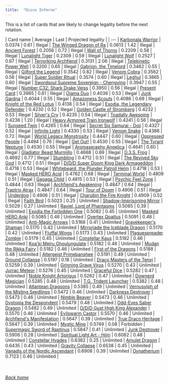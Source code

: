 ```yaml
---
title:  "Disco Inferno"
---
```


This is a list of cards that are likely to change legality before the next rotation.

| Card name | Average | Last | Projected legality |
| :-- |
[Karbonala Warrior](https://db.ygoprodeck.com/card/?search=Karbonala%20Warrior) | 0.0374 | 0.61 | Illegal |
[The Winged Dragon of Ra](https://db.ygoprodeck.com/card/?search=The%20Winged%20Dragon%20of%20Ra) | 0.0613 | 1.42 | Illegal |
[Ancient Forest](https://db.ygoprodeck.com/card/?search=Ancient%20Forest) | 0.2056 | 0.72 | Illegal |
[Wall of Thorns](https://db.ygoprodeck.com/card/?search=Wall%20of%20Thorns) | 0.2209 | 0.58 | Illegal |
[Lunalight Tiger](https://db.ygoprodeck.com/card/?search=Lunalight%20Tiger) | 0.2309 | 0.59 | Illegal |
[Lunalight Wolf](https://db.ygoprodeck.com/card/?search=Lunalight%20Wolf) | 0.2527 | 0.67 | Illegal |
[Terrorking Archfiend](https://db.ygoprodeck.com/card/?search=Terrorking%20Archfiend) | 0.3131 | 2.06 | Illegal |
[Telekinetic Power Well](https://db.ygoprodeck.com/card/?search=Telekinetic%20Power%20Well) | 0.3200 | 0.65 | Illegal |
[Gabrion, the Timelord](https://db.ygoprodeck.com/card/?search=Gabrion,%20the%20Timelord) | 0.3462 | 0.55 | Illegal |
[Gilford the Legend](https://db.ygoprodeck.com/card/?search=Gilford%20the%20Legend) | 0.3542 | 0.82 | Illegal |
[Venom Cobra](https://db.ygoprodeck.com/card/?search=Venom%20Cobra) | 0.3562 | 0.56 | Illegal |
[Super Soldier Ritual](https://db.ygoprodeck.com/card/?search=Super%20Soldier%20Ritual) | 0.3574 | 0.60 | Illegal |
[Leghul](https://db.ygoprodeck.com/card/?search=Leghul) | 0.3865 | 0.60 | Illegal |
[Swordsoul Supreme Sovereign - Chengying](https://db.ygoprodeck.com/card/?search=Swordsoul%20Supreme%20Sovereign%20-%20Chengying) | 0.3947 | 0.55 | Illegal |
[Number C32: Shark Drake Veiss](https://db.ygoprodeck.com/card/?search=Number%20C32:%20Shark%20Drake%20Veiss) | 0.3950 | 0.56 | Illegal |
[Present Card](https://db.ygoprodeck.com/card/?search=Present%20Card) | 0.3965 | 0.61 | Illegal |
[Ojama Duo](https://db.ygoprodeck.com/card/?search=Ojama%20Duo) | 0.4038 | 0.53 | Illegal |
[Junk Gardna](https://db.ygoprodeck.com/card/?search=Junk%20Gardna) | 0.4044 | 0.55 | Illegal |
[Amazoness Scouts](https://db.ygoprodeck.com/card/?search=Amazoness%20Scouts) | 0.4086 | 0.69 | Illegal |
[Knight of the Red Lotus](https://db.ygoprodeck.com/card/?search=Knight%20of%20the%20Red%20Lotus) | 0.4138 | 0.54 | Illegal |
[Exodia, the Legendary Defender](https://db.ygoprodeck.com/card/?search=Exodia,%20the%20Legendary%20Defender) | 0.4230 | 0.52 | Illegal |
[Golden Castle of Stromberg](https://db.ygoprodeck.com/card/?search=Golden%20Castle%20of%20Stromberg) | 0.4232 | 0.53 | Illegal |
[Silver's Cry](https://db.ygoprodeck.com/card/?search=Silver's%20Cry) | 0.4235 | 0.54 | Illegal |
[Toadally Awesome](https://db.ygoprodeck.com/card/?search=Toadally%20Awesome) | 0.4236 | 1.20 | Illegal |
[Heavy Armored Train Ironwolf](https://db.ygoprodeck.com/card/?search=Heavy%20Armored%20Train%20Ironwolf) | 0.4241 | 0.56 | Illegal |
[Sunseed Twin](https://db.ygoprodeck.com/card/?search=Sunseed%20Twin) | 0.4265 | 0.64 | Illegal |
[Secret Six Samurai - Doji](https://db.ygoprodeck.com/card/?search=Secret%20Six%20Samurai%20-%20Doji) | 0.4327 | 0.52 | Illegal |
[Infinite Light](https://db.ygoprodeck.com/card/?search=Infinite%20Light) | 0.4330 | 0.53 | Illegal |
[Venom Snake](https://db.ygoprodeck.com/card/?search=Venom%20Snake) | 0.4386 | 0.72 | Illegal |
[World Legacy Monstrosity](https://db.ygoprodeck.com/card/?search=World%20Legacy%20Monstrosity) | 0.4447 | 0.60 | Illegal |
[Oppressed People](https://db.ygoprodeck.com/card/?search=Oppressed%20People) | 0.4494 | 0.76 | Illegal |
[Get Out!](https://db.ygoprodeck.com/card/?search=Get%20Out!) | 0.4530 | 0.55 | Illegal |
[The Tyrant Neptune](https://db.ygoprodeck.com/card/?search=The%20Tyrant%20Neptune) | 0.4530 | 0.55 | Illegal |
[Aromaseraphy Angelica](https://db.ygoprodeck.com/card/?search=Aromaseraphy%20Angelica) | 0.4641 | 0.60 | Illegal |
[Gladiator Beast Murmillo](https://db.ygoprodeck.com/card/?search=Gladiator%20Beast%20Murmillo) | 0.4668 | 0.69 | Illegal |
[D.3.S. Frog](https://db.ygoprodeck.com/card/?search=D.3.S.%20Frog) | 0.4692 | 0.77 | Illegal |
[Stumbling](https://db.ygoprodeck.com/card/?search=Stumbling) | 0.4712 | 0.51 | Illegal |
[The Revived Sky God](https://db.ygoprodeck.com/card/?search=The%20Revived%20Sky%20God) | 0.4712 | 0.51 | Illegal |
[D/D/D Super Doom King Dark Armageddon](https://db.ygoprodeck.com/card/?search=D/D/D%20Super%20Doom%20King%20Dark%20Armageddon) | 0.4718 | 0.53 | Illegal |
[Whitebeard, the Plunder Patroll Helm](https://db.ygoprodeck.com/card/?search=Whitebeard,%20the%20Plunder%20Patroll%20Helm) | 0.4718 | 0.53 | Illegal |
[Masked HERO Acid](https://db.ygoprodeck.com/card/?search=Masked%20HERO%20Acid) | 0.4762 | 0.68 | Illegal |
[Terminal World](https://db.ygoprodeck.com/card/?search=Terminal%20World) | 0.4809 | 0.51 | Illegal |
[Gagaga Child](https://db.ygoprodeck.com/card/?search=Gagaga%20Child) | 0.4815 | 0.53 | Illegal |
[Psychic Feel Zone](https://db.ygoprodeck.com/card/?search=Psychic%20Feel%20Zone) | 0.4844 | 0.63 | Illegal |
[Archfiend's Awakening](https://db.ygoprodeck.com/card/?search=Archfiend's%20Awakening) | 0.4847 | 0.64 | Illegal |
[Traptrix Atrax](https://db.ygoprodeck.com/card/?search=Traptrix%20Atrax) | 0.4847 | 0.64 | Illegal |
[Tour of Doom](https://db.ygoprodeck.com/card/?search=Tour%20of%20Doom) | 0.4906 | 0.51 | Illegal |
[Underdog](https://db.ygoprodeck.com/card/?search=Underdog) | 0.4906 | 0.51 | Illegal |
[Charubin the Fire Knight](https://db.ygoprodeck.com/card/?search=Charubin%20the%20Fire%20Knight) | 0.4909 | 0.52 | Illegal |
[Faith Bird](https://db.ygoprodeck.com/card/?search=Faith%20Bird) | 0.5023 | 0.25 | Unlimited |
[Shadow-Imprisoning Mirror](https://db.ygoprodeck.com/card/?search=Shadow-Imprisoning%20Mirror) | 0.5029 | 0.27 | Unlimited |
[Raviel, Lord of Phantasms](https://db.ygoprodeck.com/card/?search=Raviel,%20Lord%20of%20Phantasms) | 0.5065 | 0.39 | Unlimited |
[Exodia the Forbidden One](https://db.ygoprodeck.com/card/?search=Exodia%20the%20Forbidden%20One) | 0.5082 | 0.45 | Unlimited |
[Masked HERO Anki](https://db.ygoprodeck.com/card/?search=Masked%20HERO%20Anki) | 0.5085 | 0.46 | Unlimited |
[Overtex Qoatlus](https://db.ygoprodeck.com/card/?search=Overtex%20Qoatlus) | 0.5091 | 0.48 | Unlimited |
[Anti-Magic Arrows](https://db.ygoprodeck.com/card/?search=Anti-Magic%20Arrows) | 0.5168 | 0.41 | Unlimited |
[Gravekeeper's Shaman](https://db.ygoprodeck.com/card/?search=Gravekeeper's%20Shaman) | 0.5170 | 0.42 | Unlimited |
[Mirrorjade the Iceblade Dragon](https://db.ygoprodeck.com/card/?search=Mirrorjade%20the%20Iceblade%20Dragon) | 0.5170 | 0.42 | Unlimited |
[Fluffal Wings](https://db.ygoprodeck.com/card/?search=Fluffal%20Wings) | 0.5173 | 0.43 | Unlimited |
[Plaguespreader Zombie](https://db.ygoprodeck.com/card/?search=Plaguespreader%20Zombie) | 0.5179 | 0.45 | Unlimited |
[Constellar Kaus](https://db.ygoprodeck.com/card/?search=Constellar%20Kaus) | 0.5182 | 0.46 | Unlimited |
[Koa'ki Meiru Ghoulungulate](https://db.ygoprodeck.com/card/?search=Koa'ki%20Meiru%20Ghoulungulate) | 0.5182 | 0.46 | Unlimited |
[Mudan the Rikka Fairy](https://db.ygoprodeck.com/card/?search=Mudan%20the%20Rikka%20Fairy) | 0.5182 | 0.46 | Unlimited |
[First of the Dragons](https://db.ygoprodeck.com/card/?search=First%20of%20the%20Dragons) | 0.5188 | 0.48 | Unlimited |
[Altergeist Primebanshee](https://db.ygoprodeck.com/card/?search=Altergeist%20Primebanshee) | 0.5191 | 0.49 | Unlimited |
[Ground Collapse](https://db.ygoprodeck.com/card/?search=Ground%20Collapse) | 0.5197 | 0.18 | Unlimited |
[Draco Masters of the Tenyi](https://db.ygoprodeck.com/card/?search=Draco%20Masters%20of%20the%20Tenyi) | 0.5259 | 0.39 | Unlimited |
[Grinning Grave Virus](https://db.ygoprodeck.com/card/?search=Grinning%20Grave%20Virus) | 0.5270 | 0.43 | Unlimited |
[Jurrac Meteor](https://db.ygoprodeck.com/card/?search=Jurrac%20Meteor) | 0.5276 | 0.45 | Unlimited |
[Graceful Dice](https://db.ygoprodeck.com/card/?search=Graceful%20Dice) | 0.5282 | 0.47 | Unlimited |
[Noble Knight Artorigus](https://db.ygoprodeck.com/card/?search=Noble%20Knight%20Artorigus) | 0.5282 | 0.47 | Unlimited |
[Downerd Magician](https://db.ygoprodeck.com/card/?search=Downerd%20Magician) | 0.5285 | 0.48 | Unlimited |
[T.G. Trident Launcher](https://db.ygoprodeck.com/card/?search=T.G.%20Trident%20Launcher) | 0.5382 | 0.48 | Unlimited |
[Atlantean Dragoons](https://db.ygoprodeck.com/card/?search=Atlantean%20Dragoons) | 0.5385 | 0.49 | Unlimited |
[Vernusylph of the Misting Seedlings](https://db.ygoprodeck.com/card/?search=Vernusylph%20of%20the%20Misting%20Seedlings) | 0.5472 | 0.46 | Unlimited |
[Darkness Destroyer](https://db.ygoprodeck.com/card/?search=Darkness%20Destroyer) | 0.5473 | 0.46 | Unlimited |
[Nimble Beaver](https://db.ygoprodeck.com/card/?search=Nimble%20Beaver) | 0.5473 | 0.46 | Unlimited |
[Dystopia the Despondent](https://db.ygoprodeck.com/card/?search=Dystopia%20the%20Despondent) | 0.5479 | 0.48 | Unlimited |
[Odd-Eyes Saber Dragon](https://db.ygoprodeck.com/card/?search=Odd-Eyes%20Saber%20Dragon) | 0.5482 | 0.49 | Unlimited |
[D/D/D Gust High King Alexander](https://db.ygoprodeck.com/card/?search=D/D/D%20Gust%20High%20King%20Alexander) | 0.5570 | 0.46 | Unlimited |
[Evilswarm Castor](https://db.ygoprodeck.com/card/?search=Evilswarm%20Castor) | 0.5570 | 0.46 | Unlimited |
[Archfiend's Manifestation](https://db.ygoprodeck.com/card/?search=Archfiend's%20Manifestation) | 0.5647 | 0.39 | Unlimited |
[True Draco Heritage](https://db.ygoprodeck.com/card/?search=True%20Draco%20Heritage) | 0.5647 | 0.39 | Unlimited |
[Mystic Mine](https://db.ygoprodeck.com/card/?search=Mystic%20Mine) | 0.5749 | 0.08 | Forbidden |
[Supermagic Sword of Raptinus](https://db.ygoprodeck.com/card/?search=Supermagic%20Sword%20of%20Raptinus) | 0.5847 | 0.41 | Unlimited |
[Junk Destroyer](https://db.ygoprodeck.com/card/?search=Junk%20Destroyer) | 0.5906 | 0.28 | Unlimited |
[Spiritual Light Art - Hijiri](https://db.ygoprodeck.com/card/?search=Spiritual%20Light%20Art%20-%20Hijiri) | 0.6062 | 0.48 | Unlimited |
[Constellar Hyades](https://db.ygoprodeck.com/card/?search=Constellar%20Hyades) | 0.6382 | 0.25 | Unlimited |
[Amulet Dragon](https://db.ygoprodeck.com/card/?search=Amulet%20Dragon) | 0.6435 | 0.43 | Unlimited |
[Gravity Collapse](https://db.ygoprodeck.com/card/?search=Gravity%20Collapse) | 0.6538 | 0.45 | Unlimited |
[Vanadis of the Nordic Ascendant](https://db.ygoprodeck.com/card/?search=Vanadis%20of%20the%20Nordic%20Ascendant) | 0.6908 | 0.39 | Unlimited |
[Dynatherium](https://db.ygoprodeck.com/card/?search=Dynatherium) | 0.7123 | 0.46 | Unlimited |

<br>

###### [Back home](index)